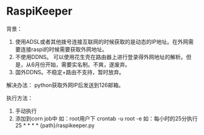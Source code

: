 # RaspiKeeper

背景：
1. 使用ADSL或者其他拨号连接互联网的时候获取的是动态的IP地址。在外网需要连接raspi的时候需要获取外网地址。
2. 不使用DDNS。 可以使用花生壳在路由器上进行登录得外网地址的解析。但是，从6月份开始，需要实名制。不爽，遂废弃。
3. 国外DDNS。不稳定+路由不支持，暂时放弃。

解决办法：
python获取外网IP后发送到126邮箱。

执行方法：
1. 手动执行
2. 添加到corn job中
如：root用户下
crontab -u root -e
如：每小时的25分执行
25 * * * * {path}/raspikeeper.py